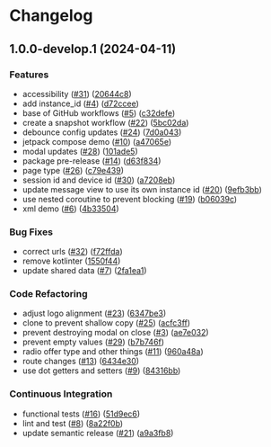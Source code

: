 # Changelog

## 1.0.0-develop.1 (2024-04-11)


### Features

* accessibility ([#31](https://github.com/paypal/paypal-messages-android/issues/31)) ([20644c8](https://github.com/paypal/paypal-messages-android/commit/20644c8f520f5419da5fd8fe624eddc096a4d7ec))
* add instance_id  ([#4](https://github.com/paypal/paypal-messages-android/issues/4)) ([d72ccee](https://github.com/paypal/paypal-messages-android/commit/d72cceef42158444167abca1b8f3d4cb58023c63))
* base of GitHub workflows ([#5](https://github.com/paypal/paypal-messages-android/issues/5)) ([c32defe](https://github.com/paypal/paypal-messages-android/commit/c32defe0f9b32700dc9cea836dc3cc0def835a1b))
* create a snapshot workflow ([#22](https://github.com/paypal/paypal-messages-android/issues/22)) ([5bc02da](https://github.com/paypal/paypal-messages-android/commit/5bc02dac568b6db400d913cbbb9c69661f172429))
* debounce config updates ([#24](https://github.com/paypal/paypal-messages-android/issues/24)) ([7d0a043](https://github.com/paypal/paypal-messages-android/commit/7d0a0431a16e490a98176c90dbd54797450aaad8))
* jetpack compose demo ([#10](https://github.com/paypal/paypal-messages-android/issues/10)) ([a47065e](https://github.com/paypal/paypal-messages-android/commit/a47065e5e3c8fa04838e2196e799fd42df1d7088))
* modal updates ([#28](https://github.com/paypal/paypal-messages-android/issues/28)) ([101ade5](https://github.com/paypal/paypal-messages-android/commit/101ade575883ff51a7742d030a863b6fde980408))
* package pre-release ([#14](https://github.com/paypal/paypal-messages-android/issues/14)) ([d63f834](https://github.com/paypal/paypal-messages-android/commit/d63f834b025591141abb41b800c4ce32a600aeb3))
* page type ([#26](https://github.com/paypal/paypal-messages-android/issues/26)) ([c79e439](https://github.com/paypal/paypal-messages-android/commit/c79e439e616051d0c054f2161b817defd46c0cba))
* session id and device id ([#30](https://github.com/paypal/paypal-messages-android/issues/30)) ([a7208eb](https://github.com/paypal/paypal-messages-android/commit/a7208eb17184009f506a8e444ccd77d26312fc72))
* update message view to use its own instance id ([#20](https://github.com/paypal/paypal-messages-android/issues/20)) ([9efb3bb](https://github.com/paypal/paypal-messages-android/commit/9efb3bbc1e743392f469fab078f65ffa90a59871))
* use nested coroutine to prevent blocking ([#19](https://github.com/paypal/paypal-messages-android/issues/19)) ([b06039c](https://github.com/paypal/paypal-messages-android/commit/b06039c3b9676e58cdc8853bb82a4e6513c9b168))
* xml demo ([#6](https://github.com/paypal/paypal-messages-android/issues/6)) ([4b33504](https://github.com/paypal/paypal-messages-android/commit/4b3350431678922af6cab9952f9f155b92275c78))


### Bug Fixes

* correct urls ([#32](https://github.com/paypal/paypal-messages-android/issues/32)) ([f72ffda](https://github.com/paypal/paypal-messages-android/commit/f72ffdac94fc95df2bfe4a35f1f7c0a2be703f3a))
* remove kotlinter ([1550f44](https://github.com/paypal/paypal-messages-android/commit/1550f44f72d9ba6fed95cb0c2fb8bf6b5794463e))
* update shared data ([#7](https://github.com/paypal/paypal-messages-android/issues/7)) ([2fa1ea1](https://github.com/paypal/paypal-messages-android/commit/2fa1ea1f89330a90298a1ec053c110cd65666fab))


### Code Refactoring

* adjust logo alignment ([#23](https://github.com/paypal/paypal-messages-android/issues/23)) ([6347be3](https://github.com/paypal/paypal-messages-android/commit/6347be342028d107db02956b6a6202c3cda68000))
* clone to prevent shallow copy ([#25](https://github.com/paypal/paypal-messages-android/issues/25)) ([acfc3ff](https://github.com/paypal/paypal-messages-android/commit/acfc3ffbd1d1177fc0221b09e70fd60f51cc898a))
* prevent destroying modal on close ([#3](https://github.com/paypal/paypal-messages-android/issues/3)) ([ae7e032](https://github.com/paypal/paypal-messages-android/commit/ae7e03235e8559898e9eb2c76e6bd5e487dc2caa))
* prevent empty values ([#29](https://github.com/paypal/paypal-messages-android/issues/29)) ([b7b746f](https://github.com/paypal/paypal-messages-android/commit/b7b746fcfe80d159bf69d46dcbaa0d32b3226476))
* radio offer type and other things ([#11](https://github.com/paypal/paypal-messages-android/issues/11)) ([960a48a](https://github.com/paypal/paypal-messages-android/commit/960a48ab489ef62a4f5085baf6bee5a8e05893b1))
* route changes ([#13](https://github.com/paypal/paypal-messages-android/issues/13)) ([6434e30](https://github.com/paypal/paypal-messages-android/commit/6434e30fb198ffae1b14b0c5e039292f651bf559))
* use dot getters and setters ([#9](https://github.com/paypal/paypal-messages-android/issues/9)) ([84316bb](https://github.com/paypal/paypal-messages-android/commit/84316bb553ebdfc11c1d02e5d8c4e804c1806a0a))


### Continuous Integration

* functional tests ([#16](https://github.com/paypal/paypal-messages-android/issues/16)) ([51d9ec6](https://github.com/paypal/paypal-messages-android/commit/51d9ec63ad61c69164e360e5c769fbe61601bc41))
* lint and test ([#8](https://github.com/paypal/paypal-messages-android/issues/8)) ([8a22f0b](https://github.com/paypal/paypal-messages-android/commit/8a22f0b03efbab3e43dfb034dc87379985b67a19))
* update semantic release ([#21](https://github.com/paypal/paypal-messages-android/issues/21)) ([a9a3fb8](https://github.com/paypal/paypal-messages-android/commit/a9a3fb88d5dc0bd9c4034d9b8156d9fa2d0f7c6f))
